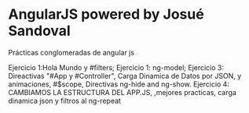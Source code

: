 # AngularJS powered by Josué Sandoval
Prácticas conglomeradas de angular js

Ejercicio 1:Hola Mundo y #filters;
Ejercicio 1: ng-model;
Ejercicio 3: Direactivas "#App y #Controller", Carga Dinamica de Datos por JSON, y animaciones, #$scope, Directivas ng-hide and ng-show.
Ejercicio 4: CAMBIAMOS LA ESTRUCTURA DEL APP.JS, ,mejores practicas, carga dinamica json y filtros al ng-repeat
